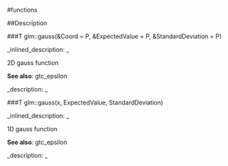 #functions


<!--
_visible: True_
_advanced: False_
-->

##Description






<!----------------------------------------------------------------------------->

###T glm::gauss(&Coord = P, &ExpectedValue = P, &StandardDeviation = P)

<!--
_syntax: glm::gauss(&Coord = P, &ExpectedValue = P, &StandardDeviation = P)_
_name: glm::gauss_
_returns: T_
_returns_description: _
_parameters: const glm::vec2 &Coord=P, const glm::vec2 &ExpectedValue=P, const glm::vec2 &StandardDeviation=P_
_version_started: 0.10.0_
_version_deprecated: _
_summary: _
_constant: False_
_static: False_
_visible: True_
_advanced: False_
-->

_inlined_description: _

2D gauss function


**See also**: gtc_epsilon





_description: _







<!----------------------------------------------------------------------------->

###T glm::gauss(x, ExpectedValue, StandardDeviation)

<!--
_syntax: glm::gauss(x, ExpectedValue, StandardDeviation)_
_name: glm::gauss_
_returns: T_
_returns_description: _
_parameters: T x, T ExpectedValue, T StandardDeviation_
_version_started: 0.10.0_
_version_deprecated: _
_summary: _
_constant: False_
_static: False_
_visible: True_
_advanced: False_
-->

_inlined_description: _

1D gauss function


**See also**: gtc_epsilon





_description: _







<!----------------------------------------------------------------------------->

